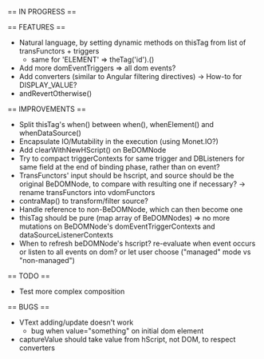 == IN PROGRESS  ==

== FEATURES ==
- Natural language, by setting dynamic methods on thisTag from list of transFunctors + triggers
    - same for 'ELEMENT' => theTag('id').<triggerName>()
- Add more domEventTriggers => all dom events?
- Add converters (similar to Angular filtering directives)
    -> How-to for DISPLAY_VALUE?
- andRevertOtherwise()

== IMPROVEMENTS ==
- Split thisTag's when() between when(), whenElement() and whenDataSource()
- Encapsulate IO/Mutability in the execution (using Monet.IO?)
- Add clearWithNewHScript() on BeDOMNode
- Try to compact triggerContexts for same trigger and DBListeners for same field at the end of binding phase, rather than on event?
- TransFunctors' input should be hscript, and source should be the original BeDOMNode, to compare with resulting one if necessary?
    -> rename transFunctors into vdomFunctors
- contraMap() to transform/filter source?
- Handle reference to non-BeDOMNode, which can then become one
- thisTag should be pure (map array of BeDOMNodes)
    => no more mutations on BeDOMNode's domEventTriggerContexts and dataSourceListenerContexts
- When to refresh beDOMNode's hscript?
    re-evaluate when event occurs
    or listen to all events on dom?
    or let user choose ("managed" mode vs "non-managed")

== TODO ==
- Test more complex composition

== BUGS ==
- VText adding/update doesn't work
    - bug when value="something" on initial dom element
- captureValue should take value from hScript, not DOM, to respect converters
